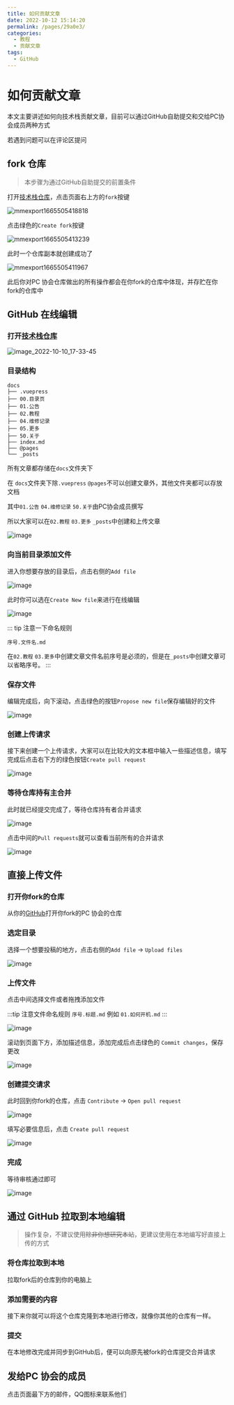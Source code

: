 ```yaml
---
title: 如何贡献文章
date: 2022-10-12 15:14:20
permalink: /pages/29a0e3/
categories:
  - 教程
  - 贡献文章
tags:
  - GitHub
---
```

# 如何贡献文章

本文主要讲述如何向技术栈贡献文章，目前可以通过GitHub自助提交和交给PC协会成员两种方式

<!-- more -->

若遇到问题可以在评论区提问

## fork 仓库

> 本步骤为通过GitHub自助提交的前置条件

打开[技术栈仓库](https://github.com/cqnu-pc/cqnu-pc.github.io)，点击页面右上方的`fork`按键

![mmexport1665505418818](https://cdn.staticaly.com/gh/CQNU-PC/pc-img@master/mackenia/贡献文章/mmexport1665505418818.1gb5227qnr34.webp)

点击绿色的`Create fork`按键

![mmexport1665505413239](https://cdn.staticaly.com/gh/CQNU-PC/pc-img@master/mackenia/贡献文章/mmexport1665505413239.3mm5xqhzprm0.webp)

此时一个仓库副本就创建成功了

![mmexport1665505411967](https://cdn.staticaly.com/gh/CQNU-PC/pc-img@master/mackenia/贡献文章/mmexport1665505411967.1ta21lh6jim8.webp)

此后你对PC 协会仓库做出的所有操作都会在你fork的仓库中体现，并存贮在你fork的仓库中

## GitHub 在线编辑

### 打开[技术栈仓库](https://github.com/cqnu-pc/cqnu-pc.github.io)

![image_2022-10-10_17-33-45](https://cdn.staticaly.com/gh/CQNU-PC/pc-img@master/mackenia/贡献文章/image_2022-10-10_17-33-45.310ebheyo940.jpg)

### 目录结构

```
docs
├── .vuepress
├── 00.目录页
├── 01.公告
├── 02.教程
├── 04.维修记录
├── 05.更多
├── 50.关于
├── index.md
├── @pages
└── _posts
```

所有文章都存储在`docs`文件夹下

在 `docs`文件夹下除`.vuepress` `@pages`不可以创建文章外，其他文件夹都可以存放文档

其中`01.公告` `04.维修记录` `50.关于`由PC协会成员撰写

所以大家可以在`02.教程` `03.更多` `_posts`中创建和上传文章

![image](https://cdn.staticaly.com/gh/CQNU-PC/pc-img@master/mackenia/贡献文章/image.3ui8ephsh000.jpg)

### 向当前目录添加文件

进入你想要存放的目录后，点击右侧的`Add file`

![image](https://cdn.staticaly.com/gh/CQNU-PC/pc-img@master/mackenia/贡献文章/image.2x4vh1a57le0.jpg)

此时你可以选在`Create New file`来进行在线编辑

![image](https://cdn.staticaly.com/gh/CQNU-PC/pc-img@master/mackenia/贡献文章/image.6q7055avn6s0.webp)

::: tip
注意一下命名规则

`序号.文件名.md`

在`02.教程` `03.更多`中创建文章文件名前序号是必须的，但是在`_posts`中创建文章可以省略序号。
:::

### 保存文件

编辑完成后，向下滚动，点击绿色的按钮`Propose new file`保存编辑好的文件

![image](https://cdn.staticaly.com/gh/CQNU-PC/pc-img@master/mackenia/贡献文章/image.5eiry6poag40.webp)

### 创建上传请求

接下来创建一个上传请求，大家可以在比较大的文本框中输入一些描述信息，填写完成后点击右下方的绿色按钮`Create pull request`

![image](https://cdn.staticaly.com/gh/CQNU-PC/pc-img@master/mackenia/贡献文章/image.4rwksh4teo80.webp)

### 等待仓库持有主合并

此时就已经提交完成了，等待仓库持有者合并请求

![image](https://cdn.staticaly.com/gh/CQNU-PC/pc-img@master/mackenia/贡献文章/image.54ob0j0we6o0.webp)

点击中间的`Pull requests`就可以查看当前所有的合并请求

![image](https://cdn.staticaly.com/gh/CQNU-PC/pc-img@master/mackenia/贡献文章/image.4mgja9eif8g0.webp)

## 直接上传文件

### 打开你fork的仓库

从你的[GitHub](https://github.com)打开你fork的PC 协会的仓库

### 选定目录

选择一个想要投稿的地方，点击右侧的`Add file` -> `Upload files`

![image](https://cdn.staticaly.com/gh/CQNU-PC/pc-img@master/mackenia/贡献文章/image.2x4vh1a57le0.jpg)

### 上传文件

点击中间选择文件或者拖拽添加文件

:::tip
注意文件命名规则 `序号.标题.md` 例如 `01.如何开机.md`
:::

![image](https://cdn.staticaly.com/gh/CQNU-PC/pc-img@master/mackenia/贡献文章/image.444trmbsm3o0.webp)

滚动到页面下方，添加描述信息，添加完成后点击绿色的 `Commit changes`，保存更改

![image](https://cdn.staticaly.com/gh/CQNU-PC/pc-img@master/mackenia/贡献文章/image.3j5sz4mrjq80.webp)

### 创建提交请求

此时回到你fork的仓库，点击 `Contribute` -> `Open pull request`

![image](https://cdn.staticaly.com/gh/CQNU-PC/pc-img@master/mackenia/贡献文章/image.14xmms0fre5c.webp)

填写必要信息后，点击 `Create pull request`

![image](https://cdn.staticaly.com/gh/CQNU-PC/pc-img@master/mackenia/贡献文章/image.16ugdpojc6tc.webp)

### 完成

等待审核通过即可

![image](https://cdn.staticaly.com/gh/CQNU-PC/pc-img@master/mackenia/贡献文章/image.381jr4fnpo80.webp)

## 通过 GitHub 拉取到本地编辑

> 操作复杂，不建议使用~~除非你想研究本站~~，更建议使用在本地编写好直接上传的方式

### 将仓库拉取到本地

拉取fork后的仓库到你的电脑上

### 添加需要的内容

接下来你就可以将这个仓库克隆到本地进行修改，就像你其他的仓库有一样。

### 提交

在本地修改完成并同步到GitHub后，便可以向原先被fork的仓库提交合并请求

## 发给PC 协会的成员

点击页面最下方的邮件，QQ图标来联系他们
